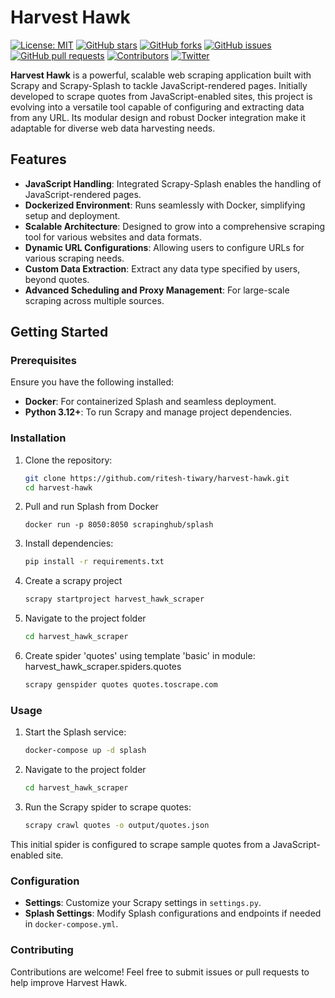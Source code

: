 # Harvest Hawk
[![License: MIT](https://img.shields.io/badge/License-MIT-yellow.svg)](https://opensource.org/licenses/MIT)
[![GitHub stars](https://img.shields.io/github/stars/ritesh-tiwary/harvest-hawk.svg?style=social)](https://github.com/ritesh-tiwary/harvest-hawk/stargazers)
[![GitHub forks](https://img.shields.io/github/forks/ritesh-tiwary/harvest-hawk.svg?style=social)](https://github.com/ritesh-tiwary/harvest-hawk/network/members)
[![GitHub issues](https://img.shields.io/github/issues/ritesh-tiwary/harvest-hawk.svg)](https://github.com/ritesh-tiwary/harvest-hawk/issues)
[![GitHub pull requests](https://img.shields.io/github/issues-pr/ritesh-tiwary/harvest-hawk.svg)](https://github.com/ritesh-tiwary/harvest-hawk/pulls)
[![Contributors](https://img.shields.io/github/contributors/ritesh-tiwary/harvest-hawk.svg)](https://github.com/ritesh-tiwary/harvest-hawk/graphs/contributors)
[![Twitter](https://img.shields.io/twitter/url?url=https%3A%2F%2Fgithub.com%2Fritesh-tiwary%2Fharvest-hawk)](https://twitter.com/intent/tweet?text=Wow:&url=https%3A%2F%2Fgithub.com%2Fritesh-tiwary%2Fharvest-hawk)


**Harvest Hawk** is a powerful, scalable web scraping application built with Scrapy and Scrapy-Splash to tackle JavaScript-rendered pages. Initially developed to scrape quotes from JavaScript-enabled sites, this project is evolving into a versatile tool capable of configuring and extracting data from any URL. Its modular design and robust Docker integration make it adaptable for diverse web data harvesting needs.

## Features

- **JavaScript Handling**: Integrated Scrapy-Splash enables the handling of JavaScript-rendered pages.
- **Dockerized Environment**: Runs seamlessly with Docker, simplifying setup and deployment.
- **Scalable Architecture**: Designed to grow into a comprehensive scraping tool for various websites and data formats.
- **Dynamic URL Configurations**: Allowing users to configure URLs for various scraping needs.
- **Custom Data Extraction**: Extract any data type specified by users, beyond quotes.
- **Advanced Scheduling and Proxy Management**: For large-scale scraping across multiple sources.

## Getting Started

### Prerequisites

Ensure you have the following installed:
- **Docker**: For containerized Splash and seamless deployment.
- **Python 3.12+**: To run Scrapy and manage project dependencies.

### Installation

1. Clone the repository:
   ```bash
   git clone https://github.com/ritesh-tiwary/harvest-hawk.git
   cd harvest-hawk
   ```
2. Pull and run Splash from Docker
   ```
   docker run -p 8050:8050 scrapinghub/splash
   ```

3. Install dependencies:
   ```bash
   pip install -r requirements.txt
   ```

4. Create a scrapy project
   ```bash
   scrapy startproject harvest_hawk_scraper
   ```

5. Navigate to the project folder
   ```bash
   cd harvest_hawk_scraper
   ```

6. Create spider 'quotes' using template 'basic' in module: harvest_hawk_scraper.spiders.quotes
   ```bash
   scrapy genspider quotes quotes.toscrape.com
   ```

### Usage
1. Start the Splash service:
   ```bash
   docker-compose up -d splash
   ```

2. Navigate to the project folder
   ```bash
   cd harvest_hawk_scraper
   ```

3. Run the Scrapy spider to scrape quotes:
   ```bash
   scrapy crawl quotes -o output/quotes.json
   ```
This initial spider is configured to scrape sample quotes from a JavaScript-enabled site.

### Configuration

- **Settings**: Customize your Scrapy settings in `settings.py`.
- **Splash Settings**: Modify Splash configurations and endpoints if needed in `docker-compose.yml`.

### Contributing

Contributions are welcome! Feel free to submit issues or pull requests to help improve Harvest Hawk.
